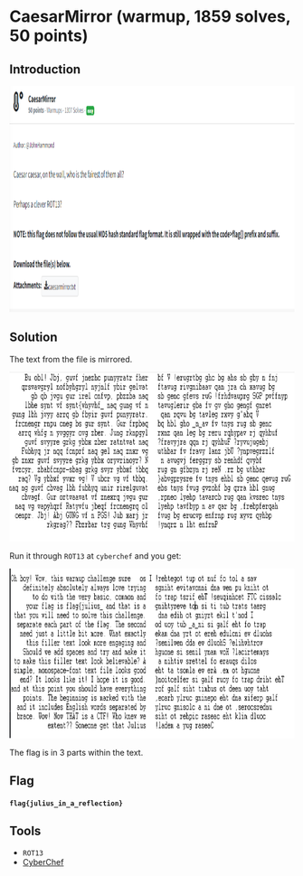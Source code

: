 # CaesarMirror (warmup, 1859 solves, 50 points)

## Introduction

<p align="left">
  <img height=400 img src=./readme_assets/caesar-challenge.PNG/>
</p>

## Solution

The text from the file is mirrored.


<p align="left">
  <img height=300 img src=./readme_assets/caesar-text.PNG/>
</p>

Run it through `ROT13` at `cyberchef` and you get:

<p align="left">
  <img height=300 img src=./readme_assets/caesar-solve.PNG/>
</p>

The flag is in 3 parts within the text.


## Flag

**`flag{julius_in_a_reflection}`**

## Tools

- `ROT13`
- [CyberChef](https://gchq.github.io/CyberChef/)



